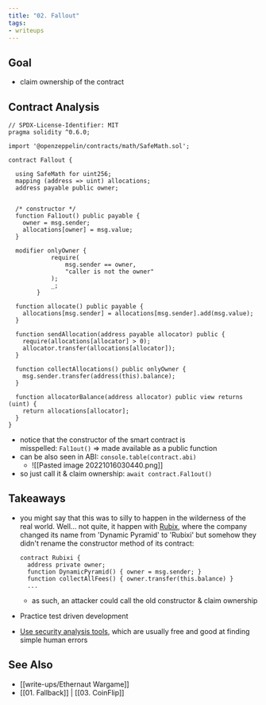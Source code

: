 ```yaml
---
title: "02. Fallout"
tags: 
- writeups
---
```


## Goal
- claim ownership of the contract

## Contract Analysis

```solidity
// SPDX-License-Identifier: MIT
pragma solidity ^0.6.0;

import '@openzeppelin/contracts/math/SafeMath.sol';

contract Fallout {
  
  using SafeMath for uint256;
  mapping (address => uint) allocations;
  address payable public owner;


  /* constructor */
  function Fal1out() public payable {
    owner = msg.sender;
    allocations[owner] = msg.value;
  }

  modifier onlyOwner {
	        require(
	            msg.sender == owner,
	            "caller is not the owner"
	        );
	        _;
	    }

  function allocate() public payable {
    allocations[msg.sender] = allocations[msg.sender].add(msg.value);
  }

  function sendAllocation(address payable allocator) public {
    require(allocations[allocator] > 0);
    allocator.transfer(allocations[allocator]);
  }

  function collectAllocations() public onlyOwner {
    msg.sender.transfer(address(this).balance);
  }

  function allocatorBalance(address allocator) public view returns (uint) {
    return allocations[allocator];
  }
}

```


-   notice that the constructor of the smart contract is misspelled: `Fal1out()` => made available as a public function
-   can be also seen in ABI: `console.table(contract.abi)`
	- ![[Pasted image 20221016030440.png]]
-   so just call it & claim ownership: `await contract.Fal1out()`


## Takeaways
-  you might say that this was to silly to happen in the wilderness of the real world. Well... not quite, it happen with [Rubix](https://www.rubix.net/), where the company changed its name from 'Dynamic Pyramid' to 'Rubixi' but somehow they didn't rename the constructor method of its contract:
    
    ```solidity
    contract Rubixi {
      address private owner;
      function DynamicPyramid() { owner = msg.sender; }
      function collectAllFees() { owner.transfer(this.balance) }
      ...
    ```
    
    -   as such, an attacker could call the old constructor & claim ownership
-   Practice test driven development
-   [Use security analysis tools](https://consensys.github.io/smart-contract-best-practices/security_tools/), which are usually free and good at finding simple human errors

## See Also
- [[write-ups/Ethernaut Wargame]]
- [[01. Fallback]] | [[03. CoinFlip]] 